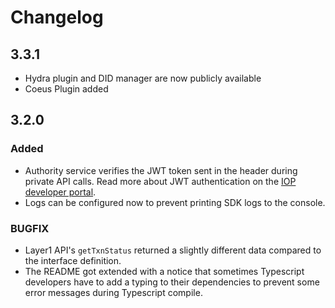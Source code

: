 # Changelog

## 3.3.1

- Hydra plugin and DID manager are now publicly available
- Coeus Plugin added

## 3.2.0

### Added

- Authority service verifies the JWT token sent in the header during private API calls. Read more about JWT authentication on the [IOP developer portal](https://developer.iop.global/#/api/auth).
- Logs can be configured now to prevent printing SDK logs to the console.

### BUGFIX

- Layer1 API's `getTxnStatus` returned a slightly different data compared to the interface definition.
- The README got extended with a notice that sometimes Typescript developers have to add a typing to their dependencies to prevent some error messages during Typescript compile.
